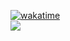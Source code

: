 <a href="https://wakatime.com/badge/user/9a5325f6-5e21-41ce-b1a7-c5dd37067cb2/project/4b49e27d-0a1c-4fd6-a491-4eba447ee95d"><img src="https://wakatime.com/badge/user/9a5325f6-5e21-41ce-b1a7-c5dd37067cb2/project/4b49e27d-0a1c-4fd6-a491-4eba447ee95d.svg" alt="wakatime"></a>
<br/>
<a href="https://wakatime.com"><img src="https://wakatime.com/share/@Gabriel_Dev/b0705488-16e5-44d1-8347-11ae0d4a38c5.png" /></a>
